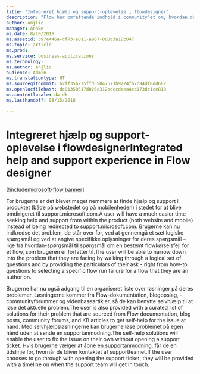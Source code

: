 ```yaml
---
title: "Integreret hjælp og support-oplevelse i flowdesigner"
description: "Flow har omfattende indhold i community'et om, hvordan du løser problemer med flows. En ny supportoplevelse gør det nemt at finde indbyggede løsninger uden at skulle sende en supportanmodning."
author: anjlic
manager: AnnBe
ms.date: 8/10/2018
ms.assetid: 397e446a-cf73-e811-a967-000d3a18c047
ms.topic: article
ms.prod: 
ms.service: business-applications
ms.technology: 
ms.author: anjlic
audience: Admin
ms.translationtype: HT
ms.sourcegitcommit: 62ff356275ffd55047573b9224fb7c94df8dd602
ms.openlocfilehash: dc01350517d026c312edccdeea4ec173dc1ce818
ms.contentlocale: da-dk
ms.lasthandoff: 08/15/2018

---
```

# <a name="integrated-help-and-support-experience-in-flow-designer"></a><span data-ttu-id="78075-103">Integreret hjælp og support-oplevelse i flowdesigner</span><span class="sxs-lookup"><span data-stu-id="78075-103">Integrated help and support experience in Flow designer</span></span>

[!include[microsoft-flow banner](../includes/microsoft-flow.md)]




<span data-ttu-id="78075-104">For brugerne er det blevet meget nemmere at finde hjælp og support i produktet (både på webstedet og på mobilenheden) i stedet for at blive omdirigeret til support.microsoft.com.</span><span class="sxs-lookup"><span data-stu-id="78075-104">A user will have a much easier time seeking help and support from within the product (both website and mobile) instead of being redirected to support.microsoft.com.</span></span> <span data-ttu-id="78075-105">Brugerne kan nu indkredse det problem, de står over for, ved at gennemgå et sæt logiske spørgsmål og ved at angive specifikke oplysninger for deres spørgsmål – lige fra hvordan-spørgsmål til spørgsmål om en bestemt flowkørselsfejl for et flow, som brugeren er forfatter til.</span><span class="sxs-lookup"><span data-stu-id="78075-105">The user will be able to narrow down into the problem that they are facing by walking through a logical set of questions and by providing the particulars of their ask - right from how-to questions to selecting a specific flow run failure for a flow that they are an author on.</span></span> 

<span data-ttu-id="78075-106">Brugerne har nu også adgang til en organiseret liste over løsninger på deres problemer. Løsningerne kommer fra Flow-dokumentation, blogopslag, -communityforummer og videnbaseartikler, så de kan benytte selvhjælp til at løse det aktuelle problem.</span><span class="sxs-lookup"><span data-stu-id="78075-106">The user is also provided with a curated list of solutions for their problem that are sourced from Flow documentation, blog posts, community forums, and KB articles to get self-help for the issue at hand.</span></span> <span data-ttu-id="78075-107">Med selvhjælpsløsningerne kan brugerne løse problemet på egen hånd uden at sende en supportanmodning.</span><span class="sxs-lookup"><span data-stu-id="78075-107">The self-help solutions will enable the user to fix the issue on their own without opening a support ticket.</span></span> <span data-ttu-id="78075-108">Hvis brugerne vælger at åbne en supportanmodning, får de en tidslinje for, hvornår de bliver kontaktet af supportteamet.</span><span class="sxs-lookup"><span data-stu-id="78075-108">If the user chooses to go through with opening the support ticket, they will be provided with a timeline on when the support team will get in touch.</span></span> 

